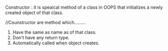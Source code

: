 Constructor : it is speaical method of a class in OOPS that initializes a newly created object of that class.

//Counstructor are method which.........
1. Have the same as name as of that class.
2. Don't have any return type.
3. Automatically called when object creates.
